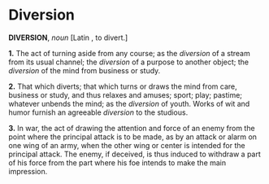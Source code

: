 # Diversion

**DIVERSION**, _noun_ \[Latin , to divert.\]

**1.** The act of turning aside from any course; as the _diversion_ of a stream from its usual channel; the _diversion_ of a purpose to another object; the _diversion_ of the mind from business or study.

**2.** That which diverts; that which turns or draws the mind from care, business or study, and thus relaxes and amuses; sport; play; pastime; whatever unbends the mind; as the _diversion_ of youth. Works of wit and humor furnish an agreeable _diversion_ to the studious.

**3.** In war, the act of drawing the attention and force of an enemy from the point where the principal attack is to be made, as by an attack or alarm on one wing of an army, when the other wing or center is intended for the principal attack. The enemy, if deceived, is thus induced to withdraw a part of his force from the part where his foe intends to make the main impression.
